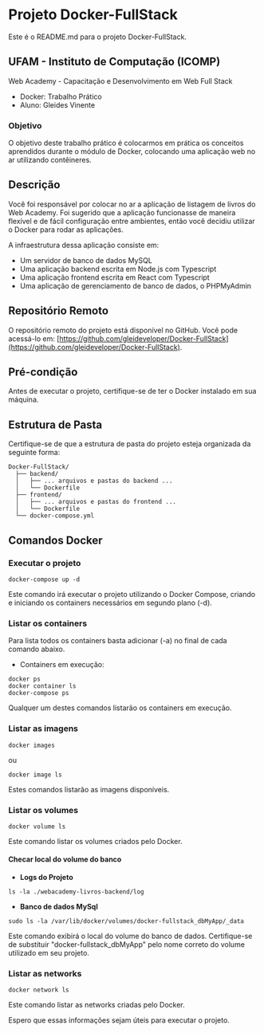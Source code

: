 # Projeto Docker-FullStack

Este é o README.md para o projeto Docker-FullStack.

## UFAM - Instituto de Computação (ICOMP)

Web Academy - Capacitação e Desenvolvimento em Web Full Stack

- Docker: Trabalho Prático
- Aluno: Gleides Vinente

### Objetivo

O objetivo deste trabalho prático é colocarmos em prática os conceitos aprendidos durante o módulo de Docker, colocando uma aplicação web no ar utilizando contêineres.

## Descrição

Você foi responsável por colocar no ar a aplicação de listagem de livros do Web Academy. Foi sugerido que a aplicação funcionasse de maneira flexível e de fácil configuração entre ambientes, então você decidiu utilizar o Docker para rodar as aplicações.

A infraestrutura dessa aplicação consiste em:

- Um servidor de banco de dados MySQL
- Uma aplicação backend escrita em Node.js com Typescript
- Uma aplicação frontend escrita em React com Typescript
- Uma aplicação de gerenciamento de banco de dados, o PHPMyAdmin

## Repositório Remoto

O repositório remoto do projeto está disponível no GitHub.
Você pode acessá-lo em: [https://github.com/gleideveloper/Docker-FullStack](https://github.com/gleideveloper/Docker-FullStack).

## Pré-condição

Antes de executar o projeto, certifique-se de ter o Docker instalado em sua máquina.

## Estrutura de Pasta

Certifique-se de que a estrutura de pasta do projeto esteja organizada da seguinte forma:

```
Docker-FullStack/
  ├── backend/
  │   ├── ... arquivos e pastas do backend ...
  │   └── Dockerfile
  ├── frontend/
  │   ├── ... arquivos e pastas do frontend ...
  │   └── Dockerfile
  └── docker-compose.yml
```

## Comandos Docker

### Executar o projeto

```
docker-compose up -d
```

Este comando irá executar o projeto utilizando o Docker Compose, criando e iniciando os containers necessários em segundo plano (-d).

### Listar os containers

Para lista todos os containers basta adicionar (-a) no final de cada comando abaixo.

- Containers em execução:

```
docker ps
docker container ls
docker-compose ps
```

Qualquer um destes comandos listarão os containers em execução.

### Listar as imagens

```
docker images
```

ou

```
docker image ls
```

Estes comandos listarão as imagens disponíveis.

### Listar os volumes

```
docker volume ls
```

Este comando listar os volumes criados pelo Docker.

#### Checar local do volume do banco

- **Logs do Projeto**

```
ls -la ./webacademy-livros-backend/log
```

- **Banco de dados MySql**

```
sudo ls -la /var/lib/docker/volumes/docker-fullstack_dbMyApp/_data
```

Este comando exibirá o local do volume do banco de dados. Certifique-se de substituir "docker-fullstack_dbMyApp" pelo nome correto do volume utilizado em seu projeto.

### Listar as networks

```
docker network ls
```

Este comando listar as networks criadas pelo Docker.

Espero que essas informações sejam úteis para executar o projeto.
